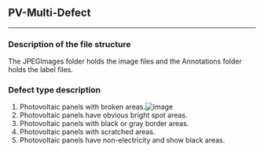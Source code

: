 ## PV-Multi-Defect
---
### Description of the file structure
The JPEGImages folder holds the image files and the Annotations folder holds the label files.
### Defect type description
1. Photovoltaic panels with broken areas.![image]()
2. Photovoltaic panels have obvious bright spot areas.
3. Photovoltaic panels with black or gray border areas.
4. Photovoltaic panels with scratched areas.
5. Photovoltaic panels have non-electricity and show black areas.
